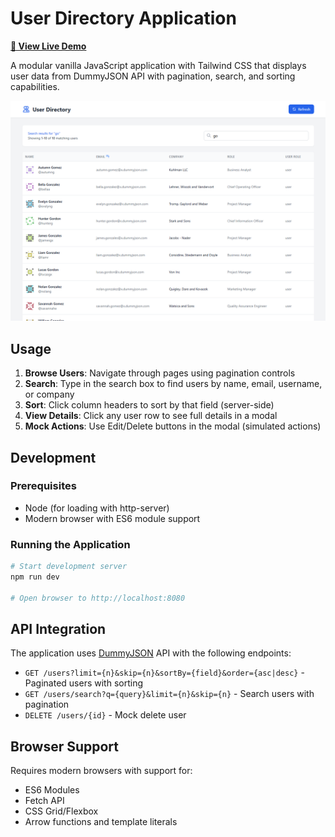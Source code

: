 # User Directory Application

**[🔗 View Live Demo](https://lindenholt-whittaker.github.io/UserTable/)**

A modular vanilla JavaScript application with Tailwind CSS that displays user data from DummyJSON API with pagination, search, and sorting capabilities.

![User Directory Screenshot](images/screenshot.png)

## Usage

1. **Browse Users**: Navigate through pages using pagination controls
2. **Search**: Type in the search box to find users by name, email, username, or company
3. **Sort**: Click column headers to sort by that field (server-side)
4. **View Details**: Click any user row to see full details in a modal
5. **Mock Actions**: Use Edit/Delete buttons in the modal (simulated actions)

## Development

### Prerequisites
- Node (for loading with http-server)
- Modern browser with ES6 module support

### Running the Application

```bash
# Start development server
npm run dev

# Open browser to http://localhost:8080
```

## API Integration

The application uses [DummyJSON](https://dummyjson.com) API with the following endpoints:

- `GET /users?limit={n}&skip={n}&sortBy={field}&order={asc|desc}` - Paginated users with sorting
- `GET /users/search?q={query}&limit={n}&skip={n}` - Search users with pagination
- `DELETE /users/{id}` - Mock delete user

## Browser Support

Requires modern browsers with support for:
- ES6 Modules
- Fetch API
- CSS Grid/Flexbox
- Arrow functions and template literals